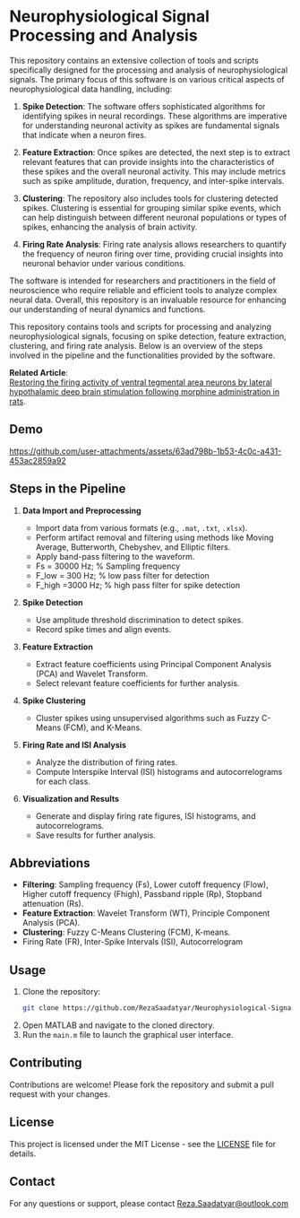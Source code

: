 # Neurophysiological Signal Processing and Analysis
This repository contains an extensive collection of tools and scripts specifically designed for the processing and analysis of neurophysiological signals. The primary focus of this software is on various critical aspects of neurophysiological data handling, including:

1. **Spike Detection**: The software offers sophisticated algorithms for identifying spikes in neural recordings. These algorithms are imperative for understanding neuronal activity as spikes are fundamental signals that indicate when a neuron fires.

2. **Feature Extraction**: Once spikes are detected, the next step is to extract relevant features that can provide insights into the characteristics of these spikes and the overall neuronal activity. This may include metrics such as spike amplitude, duration, frequency, and inter-spike intervals.

3. **Clustering**: The repository also includes tools for clustering detected spikes. Clustering is essential for grouping similar spike events, which can help distinguish between different neuronal populations or types of spikes, enhancing the analysis of brain activity.

4. **Firing Rate Analysis**: Firing rate analysis allows researchers to quantify the frequency of neuron firing over time, providing crucial insights into neuronal behavior under various conditions.

The software is intended for researchers and practitioners in the field of neuroscience who require reliable and efficient tools to analyze complex neural data. Overall, this repository is an invaluable resource for enhancing our understanding of neural dynamics and functions.

This repository contains tools and scripts for processing and analyzing neurophysiological signals, focusing on spike detection, feature extraction, clustering, and firing rate analysis. Below is an overview of the steps involved in the pipeline and the functionalities provided by the software.




**Related Article**:<br/>
[Restoring the firing activity of ventral tegmental area neurons by lateral hypothalamic deep brain stimulation following morphine administration in rats](https://www.sciencedirect.com/science/article/abs/pii/S0031938423001348).

## Demo
https://github.com/user-attachments/assets/63ad798b-1b53-4c0c-a431-453ac2859a92

## Steps in the Pipeline

1. **Data Import and Preprocessing**
   - Import data from various formats (e.g., `.mat`, `.txt`, `.xlsx`).
   - Perform artifact removal and filtering using methods like Moving Average, Butterworth, Chebyshev, and Elliptic filters.
   - Apply band-pass filtering to the waveform.
   - Fs = 30000 Hz;                 % Sampling frequency  
   - F_low = 300 Hz;                % low pass filter for detection  
   - F_high =3000 Hz;               % high pass filter for spike detection  

2. **Spike Detection**
   - Use amplitude threshold discrimination to detect spikes.
   - Record spike times and align events.

3. **Feature Extraction**
   - Extract feature coefficients using Principal Component Analysis (PCA) and Wavelet Transform.
   - Select relevant feature coefficients for further analysis.

4. **Spike Clustering**
   - Cluster spikes using unsupervised algorithms such as Fuzzy C-Means (FCM), and K-Means.

5. **Firing Rate and ISI Analysis**
   - Analyze the distribution of firing rates.
   - Compute Interspike Interval (ISI) histograms and autocorrelograms for each class.

6. **Visualization and Results**
   - Generate and display firing rate figures, ISI histograms, and autocorrelograms.
   - Save results for further analysis.

## Abbreviations

- **Filtering**: Sampling frequency (Fs), Lower cutoff frequency (Flow), Higher cutoff frequency (Fhigh), Passband ripple (Rp), Stopband attenuation (Rs).
- **Feature Extraction**: Wavelet Transform (WT), Principle Component Analysis (PCA).
- **Clustering**: Fuzzy C-Means Clustering (FCM), K-means.
- Firing Rate (FR), Inter-Spike Intervals (ISI), Autocorrelogram


## Usage

1. Clone the repository:
   ```bash
   git clone https://github.com/RezaSaadatyar/Neurophysiological-Signal-Processing-and-Analysis
   ```
2. Open MATLAB and navigate to the cloned directory.
3. Run the `main.m` file to launch the graphical user interface.

## Contributing

Contributions are welcome! Please fork the repository and submit a pull request with your changes.

## License

This project is licensed under the MIT License - see the [LICENSE](LICENSE) file for details.

## Contact

For any questions or support, please contact Reza.Saadatyar@outlook.com
